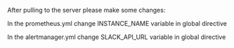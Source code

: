 After pulling to the server please make some changes:

In the prometheus.yml change INSTANCE_NAME variable in global directive

In the alertmanager.yml change SLACK_API_URL variable in global directive 